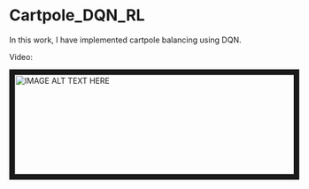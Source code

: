 # Cartpole_DQN_RL
In this work, I have implemented cartpole balancing using DQN.

Video:

<a href="https://youtu.be/MYDQrCqq7d8
" target="_blank"><img src="http://img.youtube.com/vi/MYDQrCqq7d8/0.jpg" 
alt="IMAGE ALT TEXT HERE" width="540" height="180" border="10" /></a>
